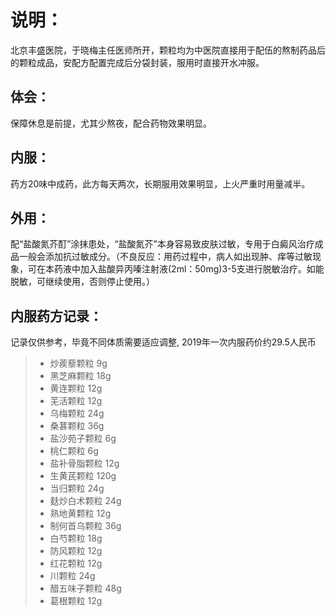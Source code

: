 # 说明：

北京丰盛医院，于晓梅主任医师所开，颗粒均为中医院直接用于配伍的熬制药品后的颗粒成品，安配方配置完成后分袋封装，服用时直接开水冲服。

## 体会：

保障休息是前提，尤其少熬夜，配合药物效果明显。

## 内服：

药方20味中成药，此方每天两次，长期服用效果明显，上火严重时用量减半。

## 外用：

配“盐酸氮芥酊”涂抹患处，“盐酸氮芥”本身容易致皮肤过敏，专用于白癜风治疗成品一般会添加抗过敏成分。（不良反应：用药过程中，病人如出现肿、痒等过敏现象，可在本药液中加入盐酸异丙嗪注射液(2ml：50mg)3-5支进行脱敏治疗。如能脱敏，可继续使用，否则停止使用。）

## 内服药方记录：

记录仅供参考，毕竟不同体质需要适应调整, 2019年一次内服药价约29.5人民币

> * 炒蒺藜颗粒  	9g
> * 黑芝麻颗粒		18g
> * 黄连颗粒		12g
> * 芜活颗粒		12g
> * 乌梅颗粒		24g
> * 桑葚颗粒		36g
> * 盐沙苑子颗粒	6g
> * 桃仁颗粒		6g
> * 盐补骨脂颗粒	12g
> * 生黄芪颗粒		120g
> * 当归颗粒		24g
> * 麸炒白术颗粒	24g
> * 熟地黄颗粒		12g
> * 制何首乌颗粒	36g
> * 白芍颗粒		18g
> * 防风颗粒		12g
> * 红花颗粒		12g
> * 川颗粒			24g
> * 醋五味子颗粒	48g
> * 葛根颗粒		12g
